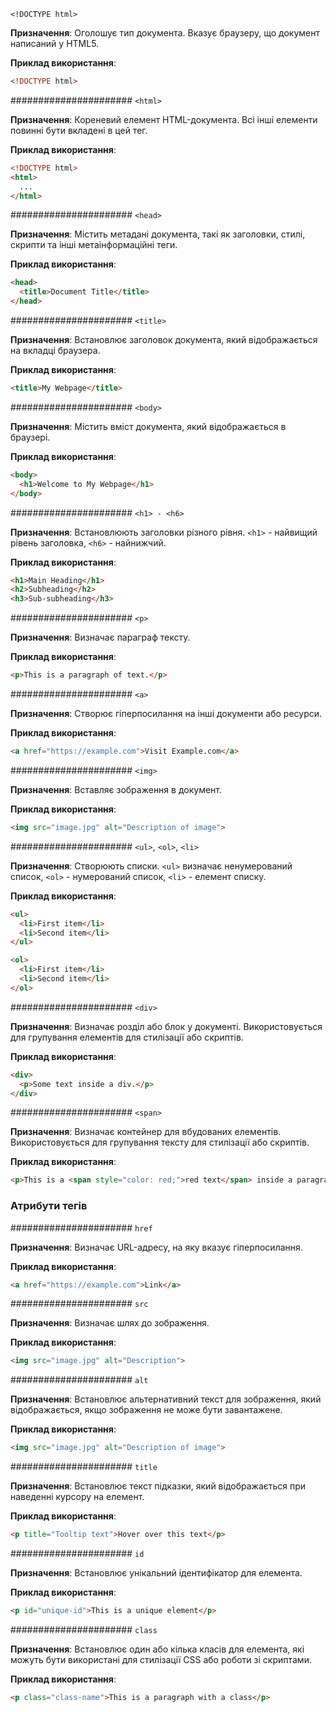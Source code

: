 `<!DOCTYPE html>`

**Призначення**: Оголошує тип документа. Вказує браузеру, що документ написаний у HTML5.

**Приклад використання**:
```html
<!DOCTYPE html>
```

######################
 `<html>`

**Призначення**: Кореневий елемент HTML-документа. Всі інші елементи повинні бути вкладені в цей тег.

**Приклад використання**:
```html
<!DOCTYPE html>
<html>
  ...
</html>
```

######################
 `<head>`

**Призначення**: Містить метадані документа, такі як заголовки, стилі, скрипти та інші метаінформаційні теги.

**Приклад використання**:
```html
<head>
  <title>Document Title</title>
</head>
```

######################
 `<title>`

**Призначення**: Встановлює заголовок документа, який відображається на вкладці браузера.

**Приклад використання**:
```html
<title>My Webpage</title>
```

######################
 `<body>`

**Призначення**: Містить вміст документа, який відображається в браузері.

**Приклад використання**:
```html
<body>
  <h1>Welcome to My Webpage</h1>
</body>
```

######################
 `<h1> - <h6>`

**Призначення**: Встановлюють заголовки різного рівня. `<h1>` - найвищий рівень заголовка, `<h6>` - найнижчий.

**Приклад використання**:
```html
<h1>Main Heading</h1>
<h2>Subheading</h2>
<h3>Sub-subheading</h3>
```

######################
 `<p>`

**Призначення**: Визначає параграф тексту.

**Приклад використання**:
```html
<p>This is a paragraph of text.</p>
```

######################
 `<a>`

**Призначення**: Створює гіперпосилання на інші документи або ресурси.

**Приклад використання**:
```html
<a href="https://example.com">Visit Example.com</a>
```

######################
 `<img>`

**Призначення**: Вставляє зображення в документ.

**Приклад використання**:
```html
<img src="image.jpg" alt="Description of image">
```

######################
 `<ul>`, `<ol>`, `<li>`

**Призначення**: Створюють списки. `<ul>` визначає ненумерований список, `<ol>` - нумерований список, `<li>` - елемент списку.

**Приклад використання**:
```html
<ul>
  <li>First item</li>
  <li>Second item</li>
</ul>

<ol>
  <li>First item</li>
  <li>Second item</li>
</ol>
```

######################
 `<div>`

**Призначення**: Визначає розділ або блок у документі. Використовується для групування елементів для стилізації або скриптів.

**Приклад використання**:
```html
<div>
  <p>Some text inside a div.</p>
</div>
```

######################
 `<span>`

**Призначення**: Визначає контейнер для вбудованих елементів. Використовується для групування тексту для стилізації або скриптів.

**Приклад використання**:
```html
<p>This is a <span style="color: red;">red text</span> inside a paragraph.</p>
```

### Атрибути тегів

######################
 `href`

**Призначення**: Визначає URL-адресу, на яку вказує гіперпосилання.

**Приклад використання**:
```html
<a href="https://example.com">Link</a>
```

######################
 `src`

**Призначення**: Визначає шлях до зображення.

**Приклад використання**:
```html
<img src="image.jpg" alt="Description">
```

######################
 `alt`

**Призначення**: Встановлює альтернативний текст для зображення, який відображається, якщо зображення не може бути завантажене.

**Приклад використання**:
```html
<img src="image.jpg" alt="Description of image">
```

######################
 `title`

**Призначення**: Встановлює текст підказки, який відображається при наведенні курсору на елемент.

**Приклад використання**:
```html
<p title="Tooltip text">Hover over this text</p>
```

######################
 `id`

**Призначення**: Встановлює унікальний ідентифікатор для елемента.

**Приклад використання**:
```html
<p id="unique-id">This is a unique element</p>
```

######################
 `class`

**Призначення**: Встановлює один або кілька класів для елемента, які можуть бути використані для стилізації CSS або роботи зі скриптами.

**Приклад використання**:
```html
<p class="class-name">This is a paragraph with a class</p>
```

